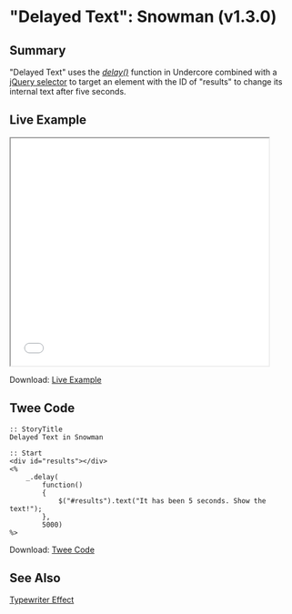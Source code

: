 # "Delayed Text": Snowman (v1.3.0)

## Summary

"Delayed Text" uses the *[delay()](http://underscorejs.org/#delay)* function in Undercore combined with a [jQuery selector](https://api.jquery.com/category/selectors/) to target an element with the ID of "results" to change its internal text after five seconds.

## Live Example

<section>
<iframe src="snowman_delayedtext_example.html" height=400 width=90%></iframe>


Download: <a href="snowman_delayedtext_example.html" target="_blank">Live Example</a>
</section>

## Twee Code

```
:: StoryTitle
Delayed Text in Snowman

:: Start
<div id="results"></div>
<%
	_.delay(
		function()
		{
			$("#results").text("It has been 5 seconds. Show the text!");
		}, 
		5000) 
%>
```

Download: <a href="snowman_delayedtext_twee.txt" target="_blank">Twee Code</a>

## See Also

[Typewriter Effect](../../typewriter/snowman/snowman_typewriter.md)
